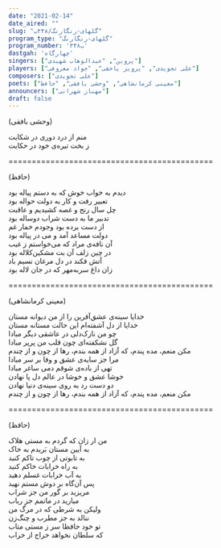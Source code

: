 ```yaml
---
date: "2021-02-14"
date_aired: ""
slug: "گلهای-رنگارنگ/۳۴۸ب"
program_type: "گلهای-رنگارنگ"
program_number: '۳۴۸ب'
dastgah: 'چهارگاه'
singers: ["پروین", "عبدالوهاب شهیدی"]
players: ["علی تجویدی", "پرویز یاحقی", "جواد معروفی"]
composers: ["علی تجویدی"]
poets: ["معینی کرمانشاهی", "وحشی بافقی", "حافظ"]
announcers: ["مهناز شهرانی"]
draft: false
---
```


(وحشی بافقی)  

منم از درد دوری در شکایت  
ز بخت تیره‌ی خود در حکایت  

============================================  

(حافظ)  

دیدم به خواب خوش که به دستم پیاله بود  
تعبیر رفت و کار به دولت حواله بود  
چل سال رنج و غصه کشیدیم و عاقبت  
تدبیر ما به دست شراب دوساله بود  
از دست برده بود وجودم خمار غم  
دولت مساعد آمد و می در پیاله بود  
آن نافه‌ی مراد که می‌خواستم ز غیب  
در چین زلف آن بت مشکین‌کلاله بود  
آتش فکند در دل مرغان نسیم باد  
زان داغ سربه‌مهر که در جان لاله بود  

============================================  

(معینی کرمانشاھی)  

خدایا سینه‌ی عشق‌آفرین را از من دیوانه مستان  
خدایا از دل آشفته‌ام این حالت مستانه مستان  
چو من نازک‌دلی در عاشقی دیگر مبادا  
گل نشکفته‌ای چون قلب من پرپر مبادا  
مکن منعم، مده پندم، که آزاد از همه بندم، رها از چون و از چندم  
مرا جز سایه‌ی عشق و وفا بر سر مبادا  
تهی از باده‌ی شوقم دمی ساغر مبادا  
خوشا عشق و خوشا در عالم دل پا نهادن  
دو دست رد به روی سینه‌ی دنیا نهادن  
مکن منعم، مده پندم، که آزاد از همه بندم، رها از چون و از چندم  

============================================  

(حافظ)  

من ار زان که گردم به مستی هلاک  
به آیین مستان بَریدم به خاک  
به تابوتی از چوب تاکم كنید  
به راه خرابات خاکم کنید  
به آب خرابات غسلم دهید  
پس آن‌گاه بر دوش مستم نهید  
مریزید بر گور من جز شراب  
میارید در ماتمم جز رباب  
ولیکن به شرطی که در مرگ من  
ننالد به جز مطرب و چنگ‌زن  
تو خود حافظا سر ز مستی متاب  
که سلطان نخواهد خراج از خراب  

